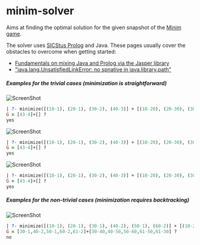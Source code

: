 minim-solver
============

Aims at finding the optimal solution for the given snapshot of the [Minim game](http://www.kongregate.com/games/atomiccicada/minim).


The solver uses [SICStus Prolog](http://sicstus.sics.se/) and Java.
These pages usually cover the obstacles to overcome when getting started:
 * [Fundamentals on mixing Java and Prolog via the Jasper library](http://sicstus.sics.se/sicstus/docs/3.7.1/html/sicstus_12.html)
 * ["java.lang.UnsatisfiedLinkError: no spnative in java.library.path"](http://sicstus.sics.se/sicstus/docs/4.0.8/html/relnotes.html/Running-SICStus-from-Java.html)


##### Examples for the trivial cases (minimization is straightforward)

![ScreenShot](http://david-istvan.github.io/images/minim/g1.PNG)
```prolog
| ?- minimize([(10-1), (20-1), (30-2), (40-3)] + [(10-20), (20-30), (30-40)], G).
G = [43-4]+[] ?
yes
```

![ScreenShot](http://david-istvan.github.io/images/minim/g2.PNG)
```prolog
| ?- minimize([(10-1), (20-1), (30-2), (40-3)] + [(10-20), (20-30), (30-40), (40-20)], G).
G = [43-4]+[] ?
yes
```

![ScreenShot](http://david-istvan.github.io/images/minim/g3.PNG)
```prolog
| ?- minimize([(10-1), (20-1), (30-2), (40-3)] + [(10-20), (20-30), (30-40), (30-10), (40-20)], G).
G = [43-4]+[] ?
yes
```

##### Examples for the non-trivial cases (minimization requires backtracking)

![ScreenShot](http://david-istvan.github.io/images/minim/g4.PNG)
```prolog
| ?- minimize([(10-1), (20-1), (30-1), (40-2), (50-1), (60-2)] + [(10-20), (20-30), (30-40), (40-50), (50-60), (10-50)], G).
G = [30-1,40-2,50-1,60-2,61-2]+[30-40,40-50,50-60,61-50,61-30] ?
no
```
